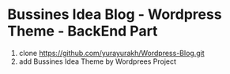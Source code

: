 # Bussines Idea Blog - Wordpress Theme - BackEnd Part 
1. clone https://github.com/yurayurakh/Wordpress-Blog.git
2. add Bussines Idea Theme by Wordprees Project
